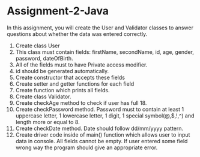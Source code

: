 # Assignment-2-Java
In this assignment, you will create the User and Validator classes to answer questions about whether the data was entered correctly. 
1)	Create class User
2)	This class must contain fields: firstName, secondName, id, age, gender, password, dateOfBirth.
3)	All of the fields must to have Private access modifier.
4)	id should be generated automatically.
5)	Create constructor that accepts these fields 
6)	Create setter and getter functions for each field
7)	Create function which prints all fields.
8)	Create class Validator.
9)	Create checkAge method to check if user has full 18.
10)	 Create checkPassword method. Password must to contain at least 1 uppercase letter, 1 lowercase letter, 1 digit, 1 special symbol(@,$,!,^) and length more or equal to 8.
11)	 Create checkDate method. Date should follow dd/mm/yyyy pattern.
12)	 Create driver code inside of main() function which allows user to input data in console. All fields cannot be empty. If user entered some field wrong way the program should give an appropriate error.
